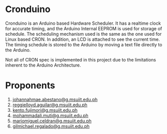 # Cronduino

Cronduino is an Arduino based Hardware Scheduler. It has a realtime clock for accurate timing, and the Arduino Internal EEPROM is used for storage of schedule. The scheduling mechanism used is the same as the one used for Linux based CRON. In addition, an LCD is attached to see the current time. The timing schedule is stored to the Arduino by moving a text file directly to the Arduino.

Not all of CRON spec is implemented in this project due to the limitations inherent to the Arduino Architecture. 

# Proponents

1. johannahmae.abestano@g.msuiit.edu.ph
2. reggielloyd.aguilar@g.msuiit.edu.ph
3. kento.fujimori@g.msuiit.edu.ph
4. mohammadali.muti@g.msuiit.edu.ph
5. mariomiguel.celdran@g.msuiit.edu.ph
6. gilmichael.regalado@g.msuiit.edu.ph

